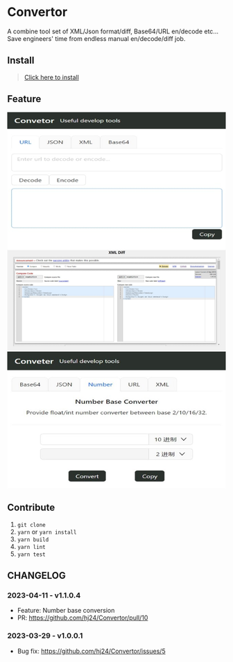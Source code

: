 # Convertor
A combine tool set of XML/Json format/diff, Base64/URL en/decode etc... 
Save engineers' time from endless manual en/decode/diff job.

## Install
> [Click here to install](https://chrome.google.com/webstore/detail/parse-diff-tool/plldopcffknjbimajdlcakmlgimfofcf?hl=zh)

## Feature
![](assets/converter-1.jpg)
![](assets/converter-3.jpg)
![](assets/converter-4.jpg)

## Contribute
1. `git clone`
2. `yarn` or `yarn install`
3. `yarn build`
4. `yarn lint` 
5. `yarn test`

## CHANGELOG
### 2023-04-11 - v1.1.0.4
- Feature: Number base conversion
- PR: https://github.com/hj24/Convertor/pull/10

### 2023-03-29 - v1.0.0.1 
- Bug fix: https://github.com/hj24/Convertor/issues/5
